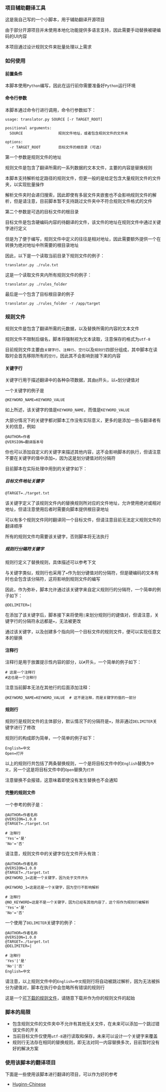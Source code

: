 ### 项目辅助翻译工具

这是我自己写的一个小脚本，用于辅助翻译开源项目

由于部分开源项目并未使用本地化功能提供多语言支持，因此需要手动替换被硬编码的UI内容

本项目通过设计规则文件来批量处理以上需求

### 如何使用

#### 前置条件

本脚本使用`Python`编写，因此在运行前你需要准备好`Python`运行环境

#### 命令行参数

本脚本通过命令行进行调用，命令行参数如下：

```text
usage: translator.py SOURCE [-r TARGET_ROOT]

positional arguments:
  SOURCE                规则文件地址，或者包含规则文件的文件夹

options:
  -r TARGET_ROOT        目标文件的根目录 (可选)
```

第一个参数是规则文件的地址

规则文件是包含了翻译所需的一系列数据的文本文件，主要的内容是替换规则

本脚本支持解析给定路径的规则文件，但更一般的是给定包含大量规则文件的文件夹，以实现批量操作

解析文件夹时会递归搜索，因此即使有多层文件夹嵌套也不会影响规则文件的解析，但是请注意，目前脚本暂不支持跳过文件夹中不符合规则文件格式的文件

第二个参数是可选的目标文件的根目录

目标文件是包含硬编码内容的待翻译的文件，该文件的地址在规则文件中通过关键字进行定义

但是为了便于编写，规则文件中定义的往往是相对地址，因此需要额外提供一个在转换为绝对地址中所需要的根目录地址

因此，以下是一个读取当前目录下规则文件的例子：

```commandline
translator.py ./rule.txt
```

这是一个读取文件夹内所有规则文件的例子：

```commandline
translator.py ./rules_folder
```

最后是一个包含了目标根目录的例子

```commandline
translator.py ./rules_folder -r /app/target
```

### 规则文件

规则文件是包含了翻译所需的元数据，以及替换所需的内容的文本文件

规则文件不限制后缀名，脚本将强制视为文本读取，注意保存的格式为`utf-8`

目前规则文件主要由`关键字行`、`注释行`、`空行`以及`规则行`四部分组成，其中脚本在读取时会首先移除所有的`空行`，因此其不会影响到接下来的内容

#### 关键字行

关键字行用于描述翻译中的各种杂项数据，其由`@`开头，以`=`划分键值对

一个关键字的例子是

```text
@KEYWORD_NAME=KEYWORD_VALUE
```

如上所述，该关键字的值是`KEYWORD_NAME`，而值是`KEYWORD_VALUE`

大部分情况下的关键字都对脚本工作没有实际意义，更多的是添加一些与翻译者有关的信息，例如

```text
@AUTHOR=作者
@VERSION=翻译版本号
```

你也可以添加自定义的关键字来描述其他内容，这不会影响脚本的执行，但请注意不要在关键字的值中添加`=`，因为这是划分键值对的分隔符

目前脚本在实际处理中用到的关键字如下：

##### 目标文件地址关键字

```text
@TARGET=./target.txt
```

该关键字定义了该规则文件内的替换规则所对应的文件地址，允许使用绝对或相对地址，但请注意使用后者时需要向脚本提供根目录地址

可以有多个规则文件同时翻译同一个目标文件，但请注意目前无法定义规则文件的翻译顺序

所有的规则文件均需要该关键字，否则脚本将无法执行

##### 规则行分隔符关键字

规则行定义了替换规则，具体描述可以参考下文

与关键字类似，规则行也采用了`=`作为划分键值对的分隔符，但是硬编码的文本有时也会包含该分隔符，这将影响到规则文件的编写

因此，作为弥补，脚本允许通过该关键字来自定义规则行的分隔符，一个简单的例子如下：

```text
@DELIMITER=|
```

在添加了该关键字后，脚本接下来将使用`|`来划分规则行的键值对，但请注意，关键字行的分隔符永远都是`=`，无法被更改

通过该关键字，以及创建多个指向同一个目标文件的规则文件，便可以实现任意文本的替换

#### 注释行

注释行是用于放置提示性内容的部分，以`#`开头，一个简单的例子如下：

```text
# 这是一个注释行
#这也是一个注释行
```

注意当前脚本无法在其他行的后面添加注释：

```text
@KEYWORD_NAME=KEYWORD_VALUE  # 这不是注释，而是关键字的值的一部分
```

#### 规则行

规则行是规则文件的主体部分，默认情况下的分隔符是`=`，除非通过`DELIMITER`关键字进行了修改

规则行的构成即为简单，一个简单的例子如下：

```text
English=中文
Open=打开
```

以上的规则行共包括了两条替换规则，一个是将目标文件中的`English`替换为`中文`，另一个这是将目标文件中的`Open`替换为`打开`

注意替换不会报错，这意味着即使没有发生替换也不会通知

#### 完整的规则文件

一个参考的例子是：

```text
@AUTHOR=作者名称
@VERSION=1.0.0
@TARGET=./target.txt

# 注释行
'Yes'='是'
'No'='否'
```

请注意，规则文件中的关键字仅在文件开头有效：

```text
@AUTHOR=作者名称
@VERSION=1.0.0
@TARGET=./target.txt
@KEYWORD_1=这是一个关键字，因为处于文件开头

@KEYWORD_1=这是还是一个关键字，因为空行不影响解析

# 注释行
@NO_KEYWORD=这是不是一个关键字，因为已经有其他内容了，这个将作为规则行被解析
'Yes'='是'
'No'='否'
```

一个使用了`DELIMITER`关键字的例子：

```text
@AUTHOR=作者名称
@VERSION=1.0.0
@TARGET=./target.txt
@DELIMITER=|

# 注释行
'Yes'|'是'
'No'|'否'
English=中文
```

请注意，以上规则文件中的`English=中文`规则行将自动被跳过解析，因为无法被拆分为键值对，脚本在执行中会忽略所有错误的规则行

这是一个[可下载的规则文件](./rules/example.txt)，请随意下载并作为你的规则文件的起始

### 脚本的局限

- 包含规则文件的文件夹中不允许有其他无关文件，在未来可以添加一个跳过错误文件的开关
- 当前目标文件仅使用`utf-8`进行读取和保存，未来可以设计一个关键字来覆盖
- 规则行无法存在相同的替换规则，即无法对同一内容替换多次，目前暂时没有好的解决方案

### 使用该脚本的翻译项目

下面是一些使用该脚本进行翻译的项目，可以作为好的参考

- [Huginn-Chinese](https://github.com/yhdsl/Huginn-Chinese)

